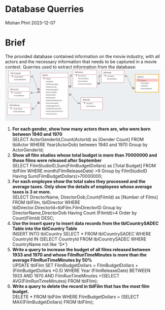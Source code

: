 Database Querries
================
Mishan Phiri
2023-12-07
# Brief
The provided database contained information on the movie industry, with all actors and the necessary information that needs to be captured in a movie context. Querries used to extract information from the database:
![Database](images/datatbase.png)

1. **For each gender, show how many actors there are, who were born between 1940 and 1970**  
   SELECT ActorGenderId,Count(ActorId) as [Gender Count]
   FROM tblActor
   WHERE Year(ActorDob) between 1940 and 1970
   Group by ActorGenderId;
2. **Show all film studios whose total budget is more than 70000000 and those films were released after September**  
    SELECT FilmStudioID,Sum(FilmBudgetDollars) as [Total Budget]
    FROM tblFilm
    WHERE month(FilmReleaseDate) >9
    Group by FilmStudioID
    Having Sum(FilmBudgetDollars)>70000000;
3. **For each employee show the total sales they processed and the average taxes. Only show the details of employees whose average taxes is 3 or more.**  
    SELECT DirectorName, DirectorDob,Count(FilmId) as [Number of Films]
    FROM tblFilm, tblDirector
    WHERE tblDirector.DirectorId=tblFilm.FilmDirectorID
    Group by DirectorName,DirectorDob
    Having Count (FilmId)>4
    Order by  Count(FilmId) DESC;
  4. **Use the insert query to insert data records from the tblCountrySADEC Table into the tblCountry Table**  
    INSERT INTO tblCountry
    SELECT *
    FROM tblCountrySADEC
    WHERE CountryId IN (SELECT CountryId FROM tblCountrySADEC WHERE CountryName not like 'S*')
5. **Write a query to increase the budget of all films released between 1933 and 1970 and 
whose FilmRunTimeMinutes is more than the average FilmRunTimeMinutes by 50%**  
    UPDATE tblFilm
    SET FilmBudgetDollars = FilmBudgetDollars + (FilmBudgetDollars *0.5)
    WHERE Year (FilmReleaseDate) BETWEEN 1933 AND 1970 AND 
    FilmRunTimeMinutes >(SELECT AVG(FilmRunTimeMinutes) FROM tblFilm);
6. **Write a query to delete the record in tblFilm that has the most film budget.**  
    DELETE *
    FROM tblFilm
    WHERE FilmBudgetDollars = (SELECT MAX(FilmBudgetDollars) FROM tblFilm);
